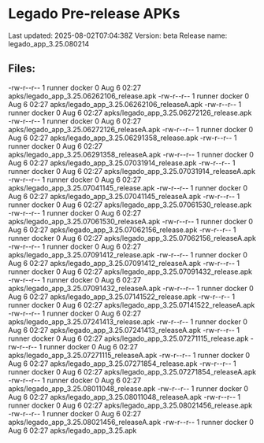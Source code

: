 # Legado Pre-release APKs
Last updated: 2025-08-02T07:04:38Z
Version: beta
Release name: legado_app_3.25.080214
## Files:
-rw-r--r-- 1 runner docker 0 Aug  6 02:27 apks/legado_app_3.25.06262106_release.apk
-rw-r--r-- 1 runner docker 0 Aug  6 02:27 apks/legado_app_3.25.06262106_releaseA.apk
-rw-r--r-- 1 runner docker 0 Aug  6 02:27 apks/legado_app_3.25.06272126_release.apk
-rw-r--r-- 1 runner docker 0 Aug  6 02:27 apks/legado_app_3.25.06272126_releaseA.apk
-rw-r--r-- 1 runner docker 0 Aug  6 02:27 apks/legado_app_3.25.06291358_release.apk
-rw-r--r-- 1 runner docker 0 Aug  6 02:27 apks/legado_app_3.25.06291358_releaseA.apk
-rw-r--r-- 1 runner docker 0 Aug  6 02:27 apks/legado_app_3.25.07031914_release.apk
-rw-r--r-- 1 runner docker 0 Aug  6 02:27 apks/legado_app_3.25.07031914_releaseA.apk
-rw-r--r-- 1 runner docker 0 Aug  6 02:27 apks/legado_app_3.25.07041145_release.apk
-rw-r--r-- 1 runner docker 0 Aug  6 02:27 apks/legado_app_3.25.07041145_releaseA.apk
-rw-r--r-- 1 runner docker 0 Aug  6 02:27 apks/legado_app_3.25.07061530_release.apk
-rw-r--r-- 1 runner docker 0 Aug  6 02:27 apks/legado_app_3.25.07061530_releaseA.apk
-rw-r--r-- 1 runner docker 0 Aug  6 02:27 apks/legado_app_3.25.07062156_release.apk
-rw-r--r-- 1 runner docker 0 Aug  6 02:27 apks/legado_app_3.25.07062156_releaseA.apk
-rw-r--r-- 1 runner docker 0 Aug  6 02:27 apks/legado_app_3.25.07091412_release.apk
-rw-r--r-- 1 runner docker 0 Aug  6 02:27 apks/legado_app_3.25.07091412_releaseA.apk
-rw-r--r-- 1 runner docker 0 Aug  6 02:27 apks/legado_app_3.25.07091432_release.apk
-rw-r--r-- 1 runner docker 0 Aug  6 02:27 apks/legado_app_3.25.07091432_releaseA.apk
-rw-r--r-- 1 runner docker 0 Aug  6 02:27 apks/legado_app_3.25.07141522_release.apk
-rw-r--r-- 1 runner docker 0 Aug  6 02:27 apks/legado_app_3.25.07141522_releaseA.apk
-rw-r--r-- 1 runner docker 0 Aug  6 02:27 apks/legado_app_3.25.07241413_release.apk
-rw-r--r-- 1 runner docker 0 Aug  6 02:27 apks/legado_app_3.25.07241413_releaseA.apk
-rw-r--r-- 1 runner docker 0 Aug  6 02:27 apks/legado_app_3.25.07271115_release.apk
-rw-r--r-- 1 runner docker 0 Aug  6 02:27 apks/legado_app_3.25.07271115_releaseA.apk
-rw-r--r-- 1 runner docker 0 Aug  6 02:27 apks/legado_app_3.25.07271854_release.apk
-rw-r--r-- 1 runner docker 0 Aug  6 02:27 apks/legado_app_3.25.07271854_releaseA.apk
-rw-r--r-- 1 runner docker 0 Aug  6 02:27 apks/legado_app_3.25.08011048_release.apk
-rw-r--r-- 1 runner docker 0 Aug  6 02:27 apks/legado_app_3.25.08011048_releaseA.apk
-rw-r--r-- 1 runner docker 0 Aug  6 02:27 apks/legado_app_3.25.08021456_release.apk
-rw-r--r-- 1 runner docker 0 Aug  6 02:27 apks/legado_app_3.25.08021456_releaseA.apk
-rw-r--r-- 1 runner docker 0 Aug  6 02:27 apks/legado_app_3.25.apk
